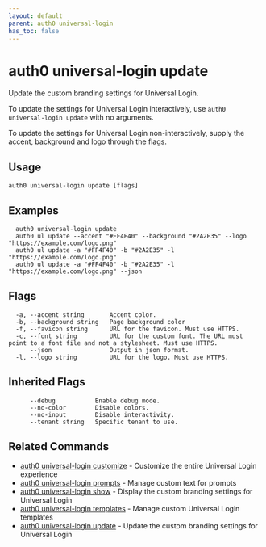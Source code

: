 ```yaml
---
layout: default
parent: auth0 universal-login
has_toc: false
---
```

# auth0 universal-login update

Update the custom branding settings for Universal Login.

To update the settings for Universal Login interactively, use `auth0 universal-login update` with no arguments.

To update the settings for Universal Login non-interactively, supply the accent, background and logo through the flags.

## Usage
```
auth0 universal-login update [flags]
```

## Examples

```
  auth0 universal-login update
  auth0 ul update --accent "#FF4F40" --background "#2A2E35" --logo "https://example.com/logo.png"
  auth0 ul update -a "#FF4F40" -b "#2A2E35" -l "https://example.com/logo.png"
  auth0 ul update -a "#FF4F40" -b "#2A2E35" -l "https://example.com/logo.png" --json
```


## Flags

```
  -a, --accent string       Accent color.
  -b, --background string   Page background color
  -f, --favicon string      URL for the favicon. Must use HTTPS.
  -c, --font string         URL for the custom font. The URL must point to a font file and not a stylesheet. Must use HTTPS.
      --json                Output in json format.
  -l, --logo string         URL for the logo. Must use HTTPS.
```


## Inherited Flags

```
      --debug           Enable debug mode.
      --no-color        Disable colors.
      --no-input        Disable interactivity.
      --tenant string   Specific tenant to use.
```


## Related Commands

- [auth0 universal-login customize](auth0_universal-login_customize.md) - Customize the entire Universal Login experience
- [auth0 universal-login prompts](auth0_universal-login_prompts.md) - Manage custom text for prompts
- [auth0 universal-login show](auth0_universal-login_show.md) - Display the custom branding settings for Universal Login
- [auth0 universal-login templates](auth0_universal-login_templates.md) - Manage custom Universal Login templates
- [auth0 universal-login update](auth0_universal-login_update.md) - Update the custom branding settings for Universal Login


